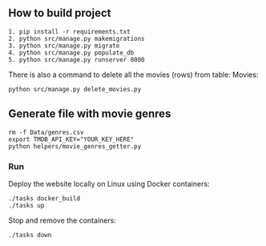 ## How to build project
```
1. pip install -r requirements.txt
2. python src/manage.py makemigrations
3. python src/manage.py migrate
4. python src/manage.py populate_db
5. python src/manage.py runserver 8000
```

There is also a command to delete all the movies (rows) from table: Movies:
```
python src/manage.py delete_movies.py
```

## Generate file with movie genres

```
rm -f Data/genres.csv
export TMDB_API_KEY="YOUR_KEY_HERE"
python helpers/movie_genres_getter.py
```

### Run

Deploy the website locally on Linux using Docker containers:
```
./tasks docker_build
./tasks up
```

Stop and remove the containers:
```
./tasks down
```
